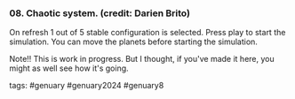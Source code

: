 ### 08. Chaotic system. (credit: Darien Brito)

On refresh 1 out of 5 stable configuration is selected. Press play to start the simulation.
You can move the planets before starting the simulation.

Note!! This is work in progress. But I thought, if you've made it here, you might as well see how it's going.

tags: #genuary #genuary2024 #genuary8